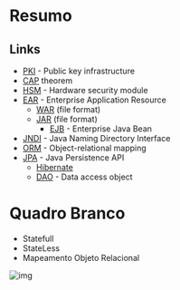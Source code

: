 # Resumo

## Links
- [PKI] - Public key infrastructure
- [CAP] theorem
- [HSM] - Hardware security module
- [EAR] - Enterprise Application Resource
    - [WAR]  (file format)
    - [JAR] (file format)
        - [EJB] - Enterprise Java Bean  
- [JNDI] - Java Naming Directory Interface
- [ORM] - Object-relational mapping
- [JPA] - Java Persistence API
    - [Hibernate]
    - [DAO] - Data access object

# Quadro Branco

- Statefull
- StateLess
- Mapeamento Objeto Relacional

![img](http://s13.postimg.org/i9t7wdief/Diagrama2.png)

[PKI]:http://en.wikipedia.org/wiki/Public_key_infrastructure
[CAP]:http://en.wikipedia.org/wiki/CAP_theorem
[HSM]:http://en.wikipedia.org/wiki/Hardware_security_module
[WAR]:http://en.wikipedia.org/wiki/WAR_%28file_format%29
[JAR]:http://en.wikipedia.org/wiki/JAR_(file_format)
[EJB]:http://en.wikipedia.org/wiki/Enterprise_JavaBeans
[JNDI]:http://en.wikipedia.org/wiki/Java_Naming_and_Directory_Interface
[EAR]:http://en.wikipedia.org/wiki/EAR_%28file_format%29
[ORM]:http://en.wikipedia.org/wiki/Object-relational_mapping
[JPA]:http://en.wikipedia.org/wiki/Java_Persistence_API
[Hibernate]:http://hibernate.org/
[DAO]:http://en.wikipedia.org/wiki/Data_access_object
